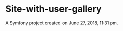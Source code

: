 Site-with-user-gallery
======================

A Symfony project created on June 27, 2018, 11:31 pm.
